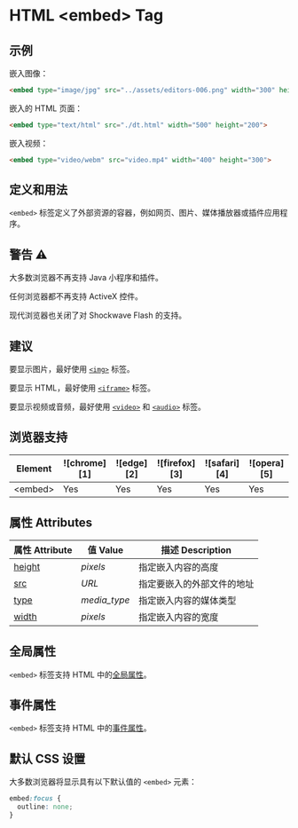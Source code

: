 HTML \<embed> Tag
===

## 示例

嵌入图像：

```html idoc:preview
<embed type="image/jpg" src="../assets/editors-006.png" width="300" height="160">
```
<!--rehype:style=min-height: 200px;-->

嵌入的 HTML 页面：

```html idoc:preview
<embed type="text/html" src="./dt.html" width="500" height="200">
```
<!--rehype:style=min-height: 200px;-->

嵌入视频：

```html idoc:preview
<embed type="video/webm" src="video.mp4" width="400" height="300">
```
<!--rehype:style=min-height: 200px;-->

## 定义和用法

`<embed>` 标签定义了外部资源的容器，例如网页、图片、媒体播放器或插件应用程序。

## 警告 ⚠️

大多数浏览器不再支持 Java 小程序和插件。

任何浏览器都不再支持 ActiveX 控件。

现代浏览器也关闭了对 Shockwave Flash 的支持。

## 建议

要显示图片，最好使用 [`<img>`](./img.md) 标签。

要显示 HTML，最好使用 [`<iframe>`](./iframe.md) 标签。

要显示视频或音频，最好使用 [`<video>`](./video.md) 和 [`<audio>`](./audio.md) 标签。

## 浏览器支持

| Element | ![chrome][1] | ![edge][2] | ![firefox][3] | ![safari][4] | ![opera][5] |
| ----- | --- | --- | --- | --- | --- |
| \<embed> | Yes | Yes | Yes | Yes | Yes |

## 属性 Attributes

| 属性 Attribute | 值 Value | 描述 Description |
| ---- | ---- | ---- |
| [height](./embed_height.md) | *pixels*      | 指定嵌入内容的高度 |
| [src](./embed_src.md)       | *URL*         | 指定要嵌入的外部文件的地址 |
| [type](./embed_type.md)     | *media\_type* | 指定嵌入内容的媒体类型 |
| [width](./embed_width.md)   | *pixels*      | 指定嵌入内容的宽度 |

## 全局属性

`<embed>` 标签支持 HTML 中的[全局属性](../reference/standardattributes.md)。

## 事件属性

`<embed>` 标签支持 HTML 中的[事件属性](../reference/eventattributes.md)。

## 默认 CSS 设置

大多数浏览器将显示具有以下默认值的 `<embed>` 元素：

```css
embed:focus {
  outline: none;
}
```